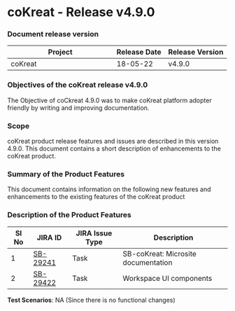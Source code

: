 # coKreat - Release v4.9.0

### Document release version <a href="#document-release-version" id="document-release-version"></a>

<table><thead><tr><th width="226.06500541711807">Project</th><th>Release Date</th><th>Release Version</th></tr></thead><tbody><tr><td>coKreat</td><td>18-05-22</td><td>v4.9.0</td></tr></tbody></table>

### **Objectives of the coKreat release v4.9.0**

The Objective of coCkreat 4.9.0 was to make coKreat platform adopter friendly by writing and improving documentation.

### Scope

coKreat product release features and issues are described in this version 4.9.0. This document contains a short description of enhancements to the coKreat product.

### **Summary of the Product Features**&#x20;

This document contains information on the following new features and enhancements to the existing features of the coKreat product

### **Description of the Product Features**

| SI No | JIRA ID                                                           | JIRA Issue Type | Description                         |
| ----- | ----------------------------------------------------------------- | --------------- | ----------------------------------- |
| 1     | [SB-29241](https://project-sunbird.atlassian.net/browse/SB-29422) | Task            | SB-coKreat: Microsite documentation |
| 2     | [SB-29422](https://project-sunbird.atlassian.net/browse/SB-29422) | Task            | Workspace UI components             |

**Test Scenarios**: NA (Since there is no functional changes)

